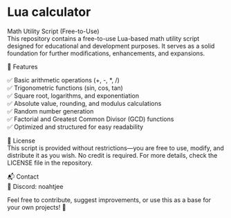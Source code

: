 # Lua calculator                                                                                                                                                                                                                                                                                                                                                         

Math Utility Script (Free-to-Use)                                                                                                                                                                                                                                                                                                                                                 
This repository contains a free-to-use Lua-based math utility script designed for educational and development purposes. It serves as a solid foundation for further modifications, enhancements, and expansions.

🔹 Features

✅ Basic arithmetic operations (+, -, *, /)                                                                                                                                                                                                                                                                                     
✅ Trigonometric functions (sin, cos, tan)                                                                                                                                                                                                                                                                                    
✅ Square root, logarithms, and exponentiation                                                                                                                                                                                                                                                                                    
✅ Absolute value, rounding, and modulus calculations                                                                                                                                                                                                                                                                                    
✅ Random number generation                                                                                                                                                                                                                                                                                                                                                       
✅ Factorial and Greatest Common Divisor (GCD) functions                                                                                                                                                                                                                                                                                    
✅ Optimized and structured for easy readability                                                                                                                                                                                                                                                                                                                                  

📜 License                                                                                                                                                                                                                                                                                                                                                                        
This script is provided without restrictions—you are free to use, modify, and distribute it as you wish. No credit is required. For more details, check the LICENSE file in the repository.

📬 Contact                                                                                                                                                                                                                                                                                                                                                         
💬 Discord: noahtjee

Feel free to contribute, suggest improvements, or use this as a base for your own projects! 🚀

